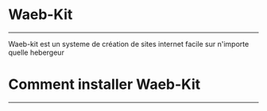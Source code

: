 # Waeb-Kit

---

Waeb-kit est un systeme de création de sites internet facile sur n'importe quelle hebergeur

# Comment installer Waeb-Kit

---


